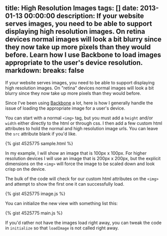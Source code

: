 title: High Resolution Images
tags: []
date: 2013-01-13 00:00:00
description: If your website serves images, you need to be able to support displaying high resolution images. On retina devices normal images will look a bit blurry since they now take up more pixels than they would before. Learn how I use Backbone to load images appropriate to the user's device resolution.
markdown:
  breaks: false
---

If your website serves images, you need to be able to support
displaying high resolution images. On "retina" devices normal images will
look a bit blurry since they now take up more pixels than they would
before.

Since I've been using [Backbone](http://backbonejs.org) a lot, here
is how I generally handle the issue of loading the appropriate image
for a user's device.

You can start with a normal `<img>` tag, but you must add a `height`
and/or `width` either directly to the html or through css. I then add
a few custom html attributes to hold the normal and high resolution
image urls. You can leave the `src` attribute blank if you'd like.

{% gist 4525775 sample.html %}

In my example, I will show an image that is 100px x 100px. For higher
resolution devices I will use an image that is 200px x 200px, but
the explicit dimensions on the `<img>` will force the image to be
scaled down and look crisp on the device.

The bulk of the code will check for our custom html attributes on
the `<img>` and attempt to show the first one it can successfully load.

{% gist 4525775 image.js %}

You can initialize the new view with something list this:

{% gist 4525775 main.js %}

If you'd rather not have the images load right away, you can tweak
the code in `initialize` so that `loadImage` is not called right away.
